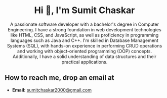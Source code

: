 <h1 align="center">Hi 👋, I'm Sumit Chaskar</h1>

<p align="center">
  A passionate software developer with a bachelor's degree in Computer Engineering. I have a strong foundation in web development technologies like HTML, CSS, and JavaScript, as well as proficiency in programming languages such as Java and C++. I'm skilled in Database Management Systems (SQL), with hands-on experience in performing CRUD operations and working with object-oriented programming (OOP) concepts. Additionally, I have a solid understanding of data structures and their practical applications.
</p>

## How to reach me, drop an email at 

- **Email:** [sumitchaskar2000@gmail.com](mailto:sumitchaskar2000@gmail.com)



